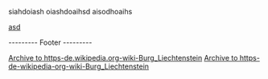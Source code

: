 siahdoiash oiashdoaihsd aisodhoaihs

[asd](https://de.wikipedia.org/wiki/Burg_Liechtenstein)




--------- Footer ---------

[Archive to https-de.wikipedia.org-wiki-Burg_Liechtenstein](/Archive/Links/https-de.wikipedia.org-wiki-Burg_Liechtenstein.pdf)
[Archive to https-de-wikipedia-org-wiki-Burg_Liechtenstein](/Archive/Links/https-de-wikipedia-org-wiki-Burg_Liechtenstein.pdf)